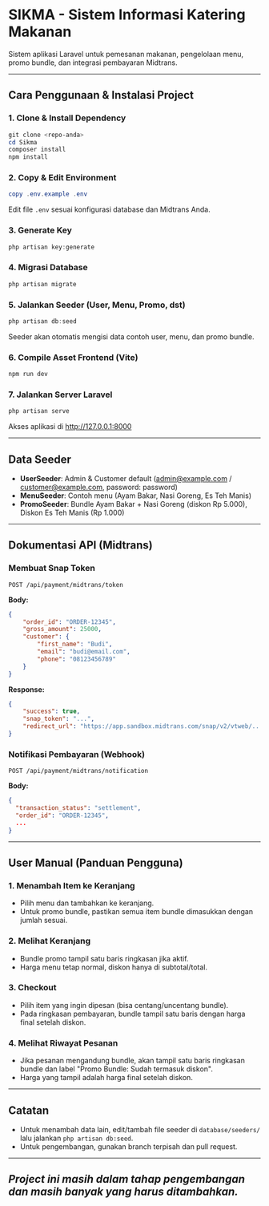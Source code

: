 # SIKMA - Sistem Informasi Katering Makanan

Sistem aplikasi Laravel untuk pemesanan makanan, pengelolaan menu, promo bundle, dan integrasi pembayaran Midtrans.

---

## Cara Penggunaan & Instalasi Project

### 1. Clone & Install Dependency

```powershell
git clone <repo-anda>
cd Sikma
composer install
npm install
```

### 2. Copy & Edit Environment

```powershell
copy .env.example .env
```

Edit file `.env` sesuai konfigurasi database dan Midtrans Anda.

### 3. Generate Key

```powershell
php artisan key:generate
```

### 4. Migrasi Database

```powershell
php artisan migrate
```

### 5. Jalankan Seeder (User, Menu, Promo, dst)

```powershell
php artisan db:seed
```

Seeder akan otomatis mengisi data contoh user, menu, dan promo bundle.

### 6. Compile Asset Frontend (Vite)

```powershell
npm run dev
```

### 7. Jalankan Server Laravel

```powershell
php artisan serve
```

Akses aplikasi di http://127.0.0.1:8000

---

## Data Seeder

-   **UserSeeder**: Admin & Customer default (admin@example.com / customer@example.com, password: password)
-   **MenuSeeder**: Contoh menu (Ayam Bakar, Nasi Goreng, Es Teh Manis)
-   **PromoSeeder**: Bundle Ayam Bakar + Nasi Goreng (diskon Rp 5.000), Diskon Es Teh Manis (Rp 1.000)

---

## Dokumentasi API (Midtrans)

### Membuat Snap Token

`POST /api/payment/midtrans/token`

**Body:**

```json
{
    "order_id": "ORDER-12345",
    "gross_amount": 25000,
    "customer": {
        "first_name": "Budi",
        "email": "budi@email.com",
        "phone": "08123456789"
    }
}
```

**Response:**

```json
{
    "success": true,
    "snap_token": "...",
    "redirect_url": "https://app.sandbox.midtrans.com/snap/v2/vtweb/..."
}
```

### Notifikasi Pembayaran (Webhook)

`POST /api/payment/midtrans/notification`

**Body:**

```json
{
  "transaction_status": "settlement",
  "order_id": "ORDER-12345",
  ...
}
```

---

## User Manual (Panduan Pengguna)

### 1. Menambah Item ke Keranjang

-   Pilih menu dan tambahkan ke keranjang.
-   Untuk promo bundle, pastikan semua item bundle dimasukkan dengan jumlah sesuai.

### 2. Melihat Keranjang

-   Bundle promo tampil satu baris ringkasan jika aktif.
-   Harga menu tetap normal, diskon hanya di subtotal/total.

### 3. Checkout

-   Pilih item yang ingin dipesan (bisa centang/uncentang bundle).
-   Pada ringkasan pembayaran, bundle tampil satu baris dengan harga final setelah diskon.

### 4. Melihat Riwayat Pesanan

-   Jika pesanan mengandung bundle, akan tampil satu baris ringkasan bundle dan label "Promo Bundle: Sudah termasuk diskon".
-   Harga yang tampil adalah harga final setelah diskon.

---

## Catatan

-   Untuk menambah data lain, edit/tambah file seeder di `database/seeders/` lalu jalankan `php artisan db:seed`.
-   Untuk pengembangan, gunakan branch terpisah dan pull request.

---

## _Project ini masih dalam tahap pengembangan dan masih banyak yang harus ditambahkan._
